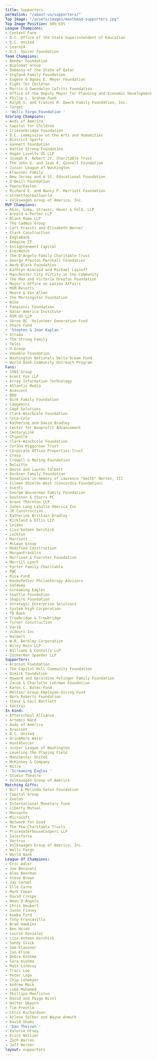 ```yaml
---
title: Supporters
permalink: "/about-us/supporters/"
Top Image: "/assets/images/masthead-supporters.jpg"
Top Image Position: 50% 65%
League Champions:
- Content Farm
- D.C. Office of the State Superintendent of Education
- D.C. United
- Learn24
- U.S. Soccer Foundation
Team Champions:
- Bender Foundation
- Diplomat Group
- Embassy of the State of Qatar
- England Family Foundation
- Eugene & Agnes E. Meyer Foundation
- Fight for Children
- Morris & Gwendolyn Cafritz Foundation
- Office of the Deputy Mayor for Planning and Economic Development
- Philip L. Graham Fund
- Ralph S. and Frances R. Dweck Family Foundation, Inc.
- Target
- 'Wells Fargo Foundation '
Scoring Champions:
- Audi of America
- Capital for Children
- Crimsonbridge Foundation
- D.C. Commission on the Arts and Humanities
- District Sports
- Gannett Foundation
- Hattie Strong Foundation
- Hogan Lovells US LLP
- Joseph E. Robert Jr. Charitable Trust
- The John G. and Jean R. Gosnell Foundation
- Junior League of Washington
- Klausner Family
- New Jersey and H St. Educational Foundation
- O'Neill Foundation
- Pepco/Exelon
- Richard E. and Nancy P. Marriott Foundation
- streetfootballworld
- Volkswagen Group of America, Inc.
MVP Champions:
- Akin, Gump, Strauss, Hauer & Feld, LLP
- Arnold & Porter LLP
- Blank Rome LLP
- The Cadmus Group
- Carl Kravitz and Elizabeth Werner
- Clark Construction
- EagleBank
- Emagine IT
- Enlightenment Capital
- EverWatch
- The D'Angelo Family Charitable Trust
- George Preston Marshall Foundation
- Herb Block Foundation
- Kathryn Kincaid and Michael Lainoff
- Manchester City FC/City in the Community
- The Max and Victoria Dreyfus Foundation
- Mayor's Office on Latino Affairs
- MGM Resorts
- Moore & Van Allen
- The Morningstar Foundation
- Nike
- Panasonic Foundation
- Qatar-America Institute
- RSM US LLP
- Serve DC -Volunteer Generation Fund
- Share Fund
- 'Stephen & Jean Kaplan '
- Strada
- The Strong Family
- Telos
- U.Group
- Venable Foundation
- Washington Nationals Delta Dream Fund
- World Bank Community Outreach Program
Fans:
- 1901 Group
- Arent Fox LLP
- Array Information Technology
- Atlantic Media
- Avascent
- BDO
- Birk Family Foundation
- Capgemini
- CapX Solutions
- Clark-Winchcole Foundation
- Coca-Cola
- Katherine and David Bradley
- Center for Nonprofit Advancement
- CenturyLink
- Chipotle
- Clark-Winchcole Foundation
- Corina Higginson Trust
- Corporate Office Properties Trust
- Cresa
- Crowell & Moring Foundation
- Deloitte
- Devin and Lauren Talbott
- Dockser Family Foundation
- Donations in memory of Lawrence "Smith" Norton, III
- Eileen Shields-West (Concordia Foundation)
- EverFi
- George Wasserman Family Foundation
- Goulston & Storrs PC
- Grant Thornton LLP
- Jones Lang LaSalle America Inc
- JP Construction
- Katherine Brittain Bradley
- Kirkland & Ellis LLP
- Leidos
- Lisa Koteen Gerchick
- Lockton
- Marriott
- McLean Group
- Modified Construction
- MorganFranklin
- Morrison & Foerster Foundation
- Merrill Lynch
- Porter Family Charitable
- PWC
- Risa Fund
- Rockefeller Philanthropy Advisors
- Safeway
- Screaming Eagles
- Seattle Foundation
- Shapiro Foundation
- Strategic Enterprise Solutions
- System High Corporation
- TD Bank
- Trowbridge & Trowbridge
- Turner Construction
- VariQ
- Vidoori Inc
- Walmart
- W.R. Berkley Corporation
- Wiley Rein LLP
- Williams & Connolly LLP
- Zuckerman Spaeder LLP
Supporters:
- Aronson Foundation
- The Capitol Hill Community Foundation
- Dimick Foundation
- Howard and Geraldine Polinger Family Foundation
- Jacob & Charlotte Lehrman Foundation
- Karen C. Bates Fund
- Meltzer Group Employee Giving Fund
- Nora Roberts Foundation
- Steve & Gail Bartlett
- Vectrus
In Kind:
- Afterschool Alliance
- Artemis Ward
- Audi of America
- Avascent
- D.C. United
- DrinkMore Water
- Hunt4Soccer
- Junior League of Washington
- Leveling the Playing Field
- Manchester United
- McKinsey & Company
- Mitre
- 'Screaming Eagles '
- Studio Theatre
- Volkswagen Group of America
Matching Gifts:
- Bill & Melinda Gates Foundation
- Capital Group
- Exelon
- International Monetary Fund
- Liberty Mutual
- Monsanto
- Microsoft
- Network for Good
- The Pew Charitable Trusts
- PricewaterhouseCoopers LLP
- Salesforce
- Vectrus
- Volkswagen Group of America, Inc.
- Wells Fargo
- World Bank
League Of Champions:
- Eric Adler
- Joe Beninati
- Alex Bearman
- Steve Brown
- Jay Carmel
- Elle Carne
- Mark Cowan
- David Crespo
- Dean D'Angelo
- Chris Deubert
- Jason Finney
- Kemba Ford
- Tony Francavilla
- Brad Hawkins
- Ben Hsieh
- Laurie Gonzalez
- Lisa Koteen Gerchick
- Sandy Glick
- Sam Klausner
- Ian Kline
- Debra Kushma
- Sara Kushma
- Matt Lindsay
- Traci Lee
- Peter Loge
- Chip Lohmeyer
- Andrew Mack
- Luke Mohamed
- Phillipe Monfiston
- David and Paige Nicol
- Walter Okpych
- Tim Preotle
- Chris Richardson
- Arlene Selber and Wayne Anmuth
- David Shams
- 'Dan Theisen '
- Valerie Utsey
- Erich Walizer
- Zach Warren
- Jeff Werner
layout: supporters
---
```


